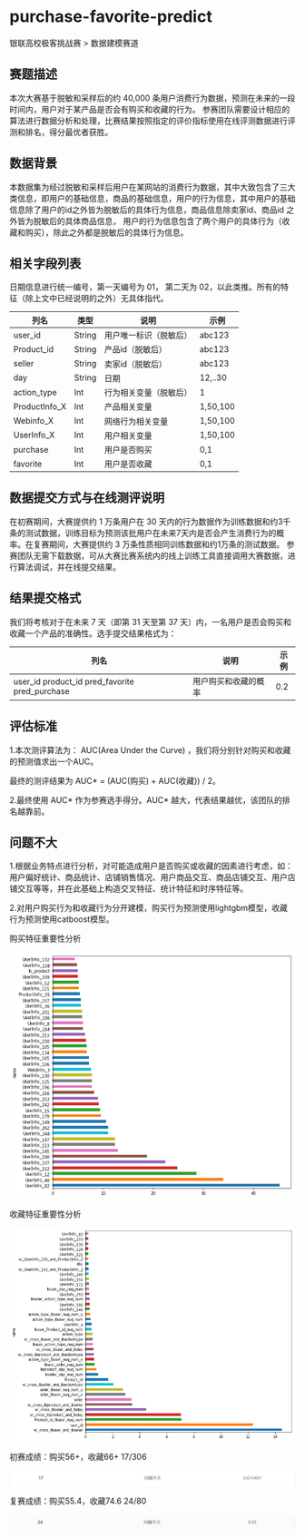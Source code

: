 # purchase-favorite-predict
银联高校极客挑战赛 > 数据建模赛道

赛题描述
-------
本次大赛基于脱敏和采样后的约 40,000 条用户消费行为数据，预测在未来的一段时间内，用户对于某产品是否会有购买和收藏的行为。
参赛团队需要设计相应的算法进行数据分析和处理，比赛结果按照指定的评价指标使用在线评测数据进行评测和排名，得分最优者获胜。

数据背景
-------
本数据集为经过脱敏和采样后用户在某网站的消费行为数据，其中大致包含了三大类信息，即用户的基础信息，商品的基础信息，用户的行为信息，其中用户的基础信息除了用户的id之外皆为脱敏后的具体行为信息，商品信息除卖家id、商品id 之外皆为脱敏后的具体商品信息， 用户的行为信息包含了两个用户的具体行为（收藏和购买），除此之外都是脱敏后的具体行为信息。

相关字段列表
-----------
日期信息进行统一编号，第一天编号为 01， 第二天为 02，以此类推。所有的特征（除上文中已经说明的之外）无具体指代。


| 列名 | 类型 |	说明 | 示例 |
| --------   | -----  | ---- | ---- |
| user_id |	String |	用户唯一标识（脱敏后）|	abc123 |
|Product_id|	String|	产品id（脱敏后）|	abc123 |
|seller|	String|	卖家id（脱敏后）|	abc123 |
|day|	String|	日期	|12,..30|
|action_type	|Int|	行为相关变量（脱敏后）|	1|
|ProductInfo_X|	Int|	产品相关变量|1,50,100|
|Webinfo_X	|Int|	网络行为相关变量|1,50,100|
|UserInfo_X|	Int|	用户相关变量|	1,50,100|
|purchase	|Int|用户是否购买	|0,1|
|favorite|	Int|	用户是否收藏|	0,1|

数据提交方式与在线测评说明
------------------------
在初赛期间，大赛提供约 1 万条用户在 30 天内的行为数据作为训练数据和约3千条的测试数据，训练目标为预测该批用户在未来7天内是否会产生消费行为的概率。在复赛期间，大赛提供约 3 万条性质相同训练数据和约1万条的测试数据。
参赛团队无需下载数据，可从大赛比赛系统内的线上训练工具直接调用大赛数据，进行算法调试，并在线提交结果。

结果提交格式
-----------
我们将考核对于在未来 7 天（即第 31 天至第 37 天）内，一名用户是否会购买和收藏一个产品的准确性。选手提交结果格式为：

|列名|	说明	|示例|
|-----|-----|------|
|user_id product_id	pred_favorite	pred_purchase|	用户购买和收藏的概率|	0.2|	0.6|

评估标准
----------
1.本次测评算法为： AUC(Area Under the Curve) ，我们将分别针对购买和收藏的预测值求出一个AUC。

最终的测评结果为 AUC* = (AUC(购买) + AUC(收藏)) / 2。

2.最终使用 AUC* 作为参赛选手得分。AUC* 越大，代表结果越优，该团队的排名越靠前。

问题不大
---------
1.根据业务特点进行分析，对可能造成用户是否购买或收藏的因素进行考虑，如：用户偏好统计、商品统计、店铺销售情况、用户商品交互、商品店铺交互、用户店铺交互等等，并在此基础上构造交叉特征、统计特征和时序特征等。 

2.对用户购买行为和收藏行为分开建模，购买行为预测使用lightgbm模型，收藏行为预测使用catboost模型。

购买特征重要性分析

![](https://github.com/zhangxiaoling/purchase-favorite-predict/blob/master/pvpqe6i8p5.png)

收藏特征重要性分析

![](https://github.com/zhangxiaoling/purchase-favorite-predict/blob/master/pvpnasry5h.png)

初赛成绩：购买56+，收藏66+ 17/306

![](https://github.com/zhangxiaoling/purchase-favorite-predict/blob/master/%E5%88%9D%E8%B5%9B.png)

复赛成绩：购买55.4，收藏74.6 24/80

![](https://github.com/zhangxiaoling/purchase-favorite-predict/blob/master/%E5%A4%8D%E8%B5%9B.png)
